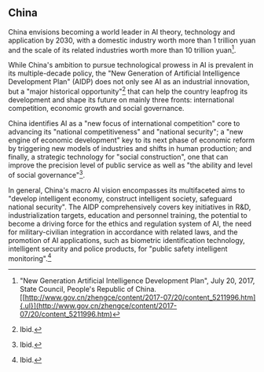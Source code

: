 ## China

China envisions becoming a world leader in AI theory, technology and application by 2030, with a domestic industry worth more than 1 trillion yuan and the scale of its related industries worth more than 10 trillion yuan[^23].

While China's ambition to pursue technological prowess in AI is prevalent in its multiple-decade policy, the "New Generation of Artificial Intelligence Development Plan" (AIDP) does not only see AI as an industrial innovation, but a "major historical opportunity"[^24] that can help the country leapfrog its development and shape its future on mainly three fronts: international competition, economic growth and social governance.

China identifies AI as a "new focus of international competition" core to advancing its "national competitiveness" and "national security"; a "new engine of economic development" key to its next phase of economic reform by triggering new models of industries and shifts in human production; and finally, a strategic technology for "social construction", one that can improve the precision level of public service as well as "the ability and level of social governance"[^25].

In general, China's macro AI vision encompasses its multifaceted aims to "develop intelligent economy, construct intelligent society, safeguard national security". The AIDP comprehensively covers key initiatives in R&D, industrialization targets, education and personnel training, the potential to become a driving force for the ethics and regulation system of AI, the need for military-civilian integration in accordance with related laws, and the promotion of AI applications, such as biometric identification technology, intelligent security and police products, for "public safety intelligent monitoring".[^26]

[^23]: "New Generation Artificial Intelligence Development Plan", July 20, 2017, State Council, People's Republic of China.  [[http://www.gov.cn/zhengce/content/2017-07/20/content_5211996.htm]{.ul}](http://www.gov.cn/zhengce/content/2017-07/20/content_5211996.htm)

[^24]: Ibid.

[^25]: Ibid.

[^26]: Ibid.
